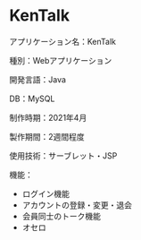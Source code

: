 # KenTalk
<p>アプリケーション名：KenTalk
<p>種別：Webアプリケーション
<p>開発言語：Java
<p>DB：MySQL
<p>制作時期：2021年4月
<p>製作期間：2週間程度
<p>使用技術：サーブレット・JSP
<p>機能：
 <ul>
   <li>ログイン機能
   <li>アカウントの登録・変更・退会
   <li>会員同士のトーク機能
   <li>オセロ

